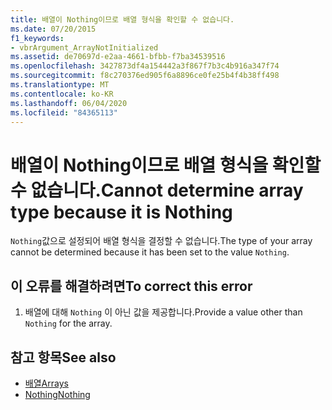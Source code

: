 ```yaml
---
title: 배열이 Nothing이므로 배열 형식을 확인할 수 없습니다.
ms.date: 07/20/2015
f1_keywords:
- vbrArgument_ArrayNotInitialized
ms.assetid: de70697d-e2aa-4661-bfbb-f7ba34539516
ms.openlocfilehash: 3427873df4a154442a3f867f7b3c4b916a347f74
ms.sourcegitcommit: f8c270376ed905f6a8896ce0fe25b4f4b38ff498
ms.translationtype: MT
ms.contentlocale: ko-KR
ms.lasthandoff: 06/04/2020
ms.locfileid: "84365113"
---
```

# <a name="cannot-determine-array-type-because-it-is-nothing"></a><span data-ttu-id="8b779-102">배열이 Nothing이므로 배열 형식을 확인할 수 없습니다.</span><span class="sxs-lookup"><span data-stu-id="8b779-102">Cannot determine array type because it is Nothing</span></span>
<span data-ttu-id="8b779-103">`Nothing`값으로 설정되어 배열 형식을 결정할 수 없습니다.</span><span class="sxs-lookup"><span data-stu-id="8b779-103">The type of your array cannot be determined because it has been set to the value `Nothing`.</span></span>  
  
## <a name="to-correct-this-error"></a><span data-ttu-id="8b779-104">이 오류를 해결하려면</span><span class="sxs-lookup"><span data-stu-id="8b779-104">To correct this error</span></span>  
  
1. <span data-ttu-id="8b779-105">배열에 대해 `Nothing` 이 아닌 값을 제공합니다.</span><span class="sxs-lookup"><span data-stu-id="8b779-105">Provide a value other than `Nothing` for the array.</span></span>  
  
## <a name="see-also"></a><span data-ttu-id="8b779-106">참고 항목</span><span class="sxs-lookup"><span data-stu-id="8b779-106">See also</span></span>

- [<span data-ttu-id="8b779-107">배열</span><span class="sxs-lookup"><span data-stu-id="8b779-107">Arrays</span></span>](../programming-guide/language-features/arrays/index.md)
- [<span data-ttu-id="8b779-108">Nothing</span><span class="sxs-lookup"><span data-stu-id="8b779-108">Nothing</span></span>](../language-reference/nothing.md)
